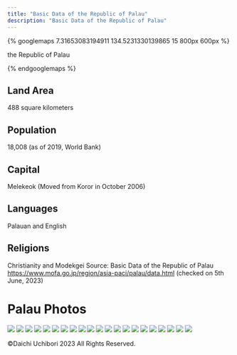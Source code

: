 ```yaml
---
title: "Basic Data of the Republic of Palau"
description: "Basic Data of the Republic of Palau"
---
```


{% googlemaps 7.31653083194911 134.5231330139865 15 800px 600px %}

the Republic of Palau

{% endgooglemaps %}

## Land Area
488 square kilometers
## Population
18,008 (as of 2019, World Bank)
## Capital
Melekeok (Moved from Koror in October 2006)
## Languages
Palauan and English
## Religions
Christianity and Modekgei
Source: Basic Data of the Republic of Palau  
https://www.mofa.go.jp/region/asia-paci/palau/data.html (checked on 5th June, 2023)

# Palau Photos

<img src="/public/assets/images/palau/s-1311.JPG">  
<img src="/public/assets/images/palau/s-1315.JPG">  
<img src="/public/assets/images/palau/s-1317.JPG">  
<img src="/public/assets/images/palau/s-1319.JPG">  
<img src="/public/assets/images/palau/s-1324.JPG">  
<img src="/public/assets/images/palau/s-1326.JPG">  
<img src="/public/assets/images/palau/s-1379.JPG">  
<img src="/public/assets/images/palau/s-1463.JPG">  
<img src="/public/assets/images/palau/s-1490.JPG">  
<img src="/public/assets/images/palau/s-1491.JPG">  
<img src="/public/assets/images/palau/s-1514.JPG">  
<img src="/public/assets/images/palau/s-1538.JPG">  
<img src="/public/assets/images/palau/s-1542.JPG">  
<img src="/public/assets/images/palau/s-1559.JPG">  
<img src="/public/assets/images/palau/s-1655.JPG">  
<img src="/public/assets/images/palau/s-1704.JPG">  
<img src="/public/assets/images/palau/s-1727.JPG">  
<img src="/public/assets/images/palau/s-1758.JPG">  
<img src="/public/assets/images/palau/s-1776.JPG">  
<img src="/public/assets/images/palau/s-1810.JPG">  
<img src="/public/assets/images/palau/s-1836.JPG">

©Daichi Uchibori 2023 All Rights Reserved.